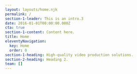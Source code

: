 ```yaml
---
layout: layouts/home.njk
permalink: /
section-1-leader: This is an intro.3
date: 2016-01-01T00:00:00.000Z
cta: true
section-1-content: C﻿ontent here.
title: Home
eleventyNavigation:
  key: Home
  order: 0
section-1-heading: High-quality video production solutions.
section-2-heading: Heading 2.
team: []
---
```

